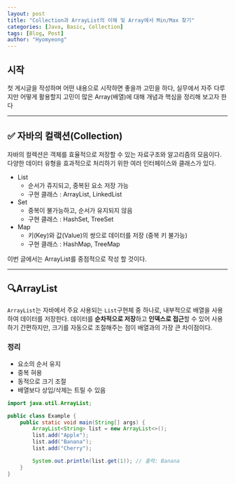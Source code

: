 ```yaml
---
layout: post
title: "Collection과 ArrayList의 이해 및 Array에서 Min/Max 찾기"
categories: [Java, Basic, Collection]
tags: [Blog, Post]
author: "Hyomyeong"
---
```


## 시작
첫 게시글을 작성하며 어떤 내용으로 시작하면 좋을까 고민을 하다, 실무에서 자주 다루지만 어떻게 활용할지 고민이 많은 Array(배열)에 대해 개념과 핵심을 정리해 보고자 한다

---
## ✅ 자바의 컬랙션(Collection)
자바의 컬렉션은 객체를 효율적으로 저장할 수 있는 자료구조와 알고리즘의 모음이다. 다양한 데이터 유형을 효과적으로 처리하기 위한 여러 인터페이스와 클래스가 있다.
- List
    - 순서가 쥬지되고, 중복된 요소 저장 가능
    - 구현 클래스 : ArrayList, LinkedList
- Set
    - 중복이 불가능하고, 순서가 유지되지 않음
    - 구현 클래스 : HashSet, TreeSet
- Map
    - 키(Key)와 값(Value)의 쌍으로 데이터를 저장 (중복 키 불가능)
    - 구현 클래스 : HashMap, TreeMap

이번 글에서는 ArrayList를 중점적으로 작성 할 것이다.

---
## 🔍ArrayList
`ArrayList`는 자바에서 주요 사용되는 `List`구현체 중 하나로, 내부적으로 배열을 사용하여 데이터를 저장한다.
데이터를 **순차적으로 저장**하고 **인덱스로 접근**할 수 있어 사용하기 간편하지만, 크기를 자동으로 조절해주는 점이 배열과의 가장 큰 차이점이다.

### 정리
- 요소의 순서 유지
- 중복 혀용
- 동적으로 크기 조절
- 배열보다 상입/삭제는 트릴 수 있음

```java
import java.util.ArrayList;

public class Example {
    public static void main(String[] args) {
        ArrayList<String> list = new ArrayList<>();
        list.add("Apple");
        list.add("Banana");
        list.add("Cherry");

        System.out.println(list.get(1)); // 출력: Banana
    }
}
```



